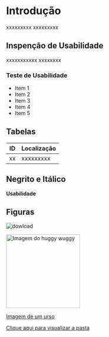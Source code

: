 # Introdução
xxxxxxxxx
xxxxxxxxx

## Inspenção de Usabilidade
xxxxxxxxxxx
xxxxxxxx

### Teste de Usabilidade
- Item 1
- Item 2
- Item 3
- Item 4
- Item 5

## Tabelas 
|ID|Localização|
|--|-----------|
|xx|xxxxxxxxx|

## Negrito e Itálico
**Usabilidade**

## Figuras 
![dowload](https://thvnext.bing.com/th/id/OIP.CqNSR87yDVf8I03YT2ijmQHaEo?w=260&h=180&c=7&r=0&o=7&cb=ucfimgc2&pid=1.7&rm=3)

<img src= "https://thvnext.bing.com/th/id/OIP.CqNSR87yDVf8I03YT2ijmQHaEo?w=260&h=180&c=7&r=0&o=7&cb=ucfimgc2&pid=1.7&rm=3" alt= "Imagem do huggy wuggy" height="200">

[Imagem de um urso](https://thvnext.bing.com/th/id/OIP.CqNSR87yDVf8I03YT2ijmQHaEo?w=260&h=180&c=7&r=0&o=7&cb=ucfimgc2&pid=1.7&rm=3)


[Clique aqui para visualizar a pasta](https://thvnext.bing.com/th/id/OIP.CqNSR87yDVf8I03YT2ijmQHaEo?w=260&h=180&c=7&r=0&o=7&cb=ucfimgc2&pid=1.7&rm=3)

